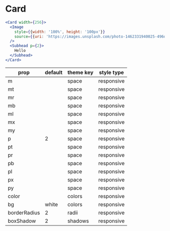 # Card

```.jsx
<Card width={256}>
  <Image
    style={{width: '100%', height: '100px'}}
    source={{uri: 'https://images.unsplash.com/photo-1462331940025-496dfbfc7564?w=200'}}
  />
  <Subhead p={2}>
    Hello
  </Subhead>
</Card>

```



prop | default | theme key | style type
---|---|---|---
m |  | space | responsive
mt |  | space | responsive
mr |  | space | responsive
mb |  | space | responsive
ml |  | space | responsive
mx |  | space | responsive
my |  | space | responsive
p | 2 | space | responsive
pt |  | space | responsive
pr |  | space | responsive
pb |  | space | responsive
pl |  | space | responsive
px |  | space | responsive
py |  | space | responsive
color |  | colors | responsive
bg | white | colors | responsive
borderRadius | 2 | radii | responsive
boxShadow | 2 | shadows | responsive